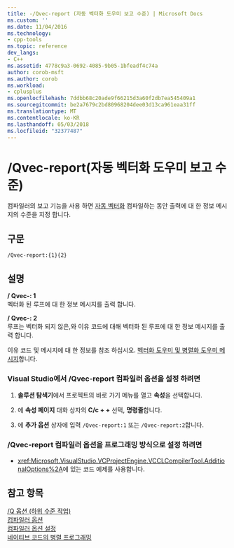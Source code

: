 ```yaml
---
title: -/Qvec-report (자동 벡터화 도우미 보고 수준) | Microsoft Docs
ms.custom: ''
ms.date: 11/04/2016
ms.technology:
- cpp-tools
ms.topic: reference
dev_langs:
- C++
ms.assetid: 4778c9a3-0692-4085-9b05-1bfeadf4c74a
author: corob-msft
ms.author: corob
ms.workload:
- cplusplus
ms.openlocfilehash: 7ddbb68c20ade9f66215d3a60f2db7ea545409a1
ms.sourcegitcommit: be2a7679c2bd80968204dee03d13ca961eaa31ff
ms.translationtype: MT
ms.contentlocale: ko-KR
ms.lasthandoff: 05/03/2018
ms.locfileid: "32377487"
---
```

# <a name="qvec-report-auto-vectorizer-reporting-level"></a>/Qvec-report(자동 벡터화 도우미 보고 수준)
컴파일러의 보고 기능을 사용 하면 [자동 벡터화](../../parallel/auto-parallelization-and-auto-vectorization.md) 컴파일하는 동안 출력에 대 한 정보 메시지의 수준을 지정 합니다.  
  
## <a name="syntax"></a>구문  
  
```  
/Qvec-report:{1}{2}  
```  
  
## <a name="remarks"></a>설명  
 **/ Qvec-: 1**  
 벡터화 된 루프에 대 한 정보 메시지를 출력 합니다.  
  
 **/ Qvec-: 2**  
 루프는 벡터화 되지 않은,와 이유 코드에 대해 벡터화 된 루프에 대 한 정보 메시지를 출력 합니다.  
  
 이유 코드 및 메시지에 대 한 정보를 참조 하십시오. [벡터화 도우미 및 병렬화 도우미 메시지](../../error-messages/tool-errors/vectorizer-and-parallelizer-messages.md)합니다.  
  
### <a name="to-set-the-qvec-report-compiler-option-in-visual-studio"></a>Visual Studio에서 /Qvec-report 컴파일러 옵션을 설정 하려면  
  
1.  **솔루션 탐색기**에서 프로젝트의 바로 가기 메뉴를 열고 **속성**을 선택합니다.  
  
2.  에 **속성 페이지** 대화 상자의 **C/c + +** 선택, **명령줄**합니다.  
  
3.  에 **추가 옵션** 상자에 입력 `/Qvec-report:1` 또는 `/Qvec-report:2`합니다.  
  
### <a name="to-set-the-qvec-report-compiler-option-programmatically"></a>/Qvec-report 컴파일러 옵션을 프로그래밍 방식으로 설정 하려면  
  
-   <xref:Microsoft.VisualStudio.VCProjectEngine.VCCLCompilerTool.AdditionalOptions%2A>에 있는 코드 예제를 사용합니다.  
  
## <a name="see-also"></a>참고 항목  
 [/Q 옵션 (하위 수준 작업)](../../build/reference/q-options-low-level-operations.md)   
 [컴파일러 옵션](../../build/reference/compiler-options.md)   
 [컴파일러 옵션 설정](../../build/reference/setting-compiler-options.md)   
 [네이티브 코드의 병렬 프로그래밍](http://go.microsoft.com/fwlink/p/?linkid=263662)
